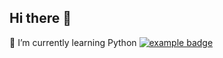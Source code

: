## Hi there 👋

<!--
**senorNox/senorNox** is a ✨ _special_ ✨ repository because its `README.md` (this file) appears on your GitHub profile.

Here are some ideas to get you started:

- 🔭 I’m currently working on ...
- 🌱 I’m currently learning ...
- 👯 I’m looking to collaborate on ...
- 🤔 I’m looking for help with ...
- 💬 Ask me about ...
- 📫 How to reach me: ...
- 😄 Pronouns: ...
- ⚡ Fun fact: ...
-->
🌱 I’m currently learning Python
 <a href="#">
    <img src="help/badge1.svg" alt="example badge" style="vertical-align:top margin:6px 4px">
  </a>  
